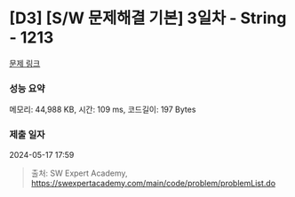 # [D3] [S/W 문제해결 기본] 3일차 - String - 1213 

[문제 링크](https://swexpertacademy.com/main/code/problem/problemDetail.do?contestProbId=AV14P0c6AAUCFAYi) 

### 성능 요약

메모리: 44,988 KB, 시간: 109 ms, 코드길이: 197 Bytes

### 제출 일자

2024-05-17 17:59



> 출처: SW Expert Academy, https://swexpertacademy.com/main/code/problem/problemList.do